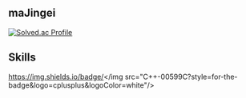 ## maJingei
[![Solved.ac Profile](http://mazassumnida.wtf/api/generate_badge?boj=asdsa112)](https://solved.ac/asdsa112)<br/>
## Skills
https://img.shields.io/badge/</img src="C++-00599C?style=for-the-badge&logo=cplusplus&logoColor=white"/>
